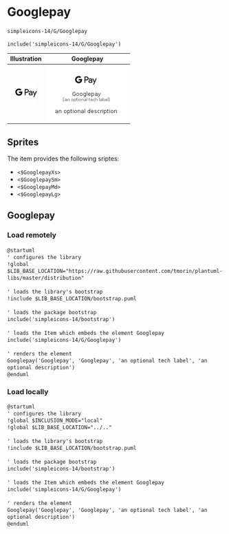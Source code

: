 # Googlepay


```text
simpleicons-14/G/Googlepay
```

```text
include('simpleicons-14/G/Googlepay')
```



| Illustration | Googlepay |
| :---: | :---: |
| ![illustration for Illustration](../../simpleicons-14/G/Googlepay.png) | ![illustration for Googlepay](../../simpleicons-14/G/Googlepay.Local.png) |



## Sprites
The item provides the following sriptes:

- `<$GooglepayXs>`
- `<$GooglepaySm>`
- `<$GooglepayMd>`
- `<$GooglepayLg>`





## Googlepay

### Load remotely
```plantuml
@startuml
' configures the library
!global $LIB_BASE_LOCATION="https://raw.githubusercontent.com/tmorin/plantuml-libs/master/distribution"

' loads the library's bootstrap
!include $LIB_BASE_LOCATION/bootstrap.puml

' loads the package bootstrap
include('simpleicons-14/bootstrap')

' loads the Item which embeds the element Googlepay
include('simpleicons-14/G/Googlepay')

' renders the element
Googlepay('Googlepay', 'Googlepay', 'an optional tech label', 'an optional description')
@enduml
```

### Load locally
```plantuml
@startuml
' configures the library
!global $INCLUSION_MODE="local"
!global $LIB_BASE_LOCATION="../.."

' loads the library's bootstrap
!include $LIB_BASE_LOCATION/bootstrap.puml

' loads the package bootstrap
include('simpleicons-14/bootstrap')

' loads the Item which embeds the element Googlepay
include('simpleicons-14/G/Googlepay')

' renders the element
Googlepay('Googlepay', 'Googlepay', 'an optional tech label', 'an optional description')
@enduml
```


